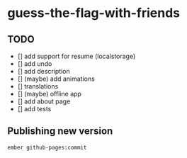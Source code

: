 # guess-the-flag-with-friends

## TODO
- [] add support for resume (localstorage)
- [] add undo 
- [] add description
- [] (maybe) add animations
- [] translations
- [] (maybe) offline app
- [] add about page
- [] add tests

## Publishing new version

`ember github-pages:commit`
